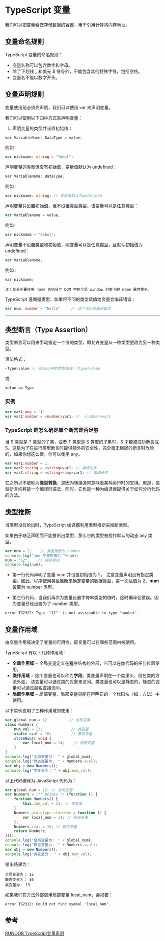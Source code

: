 # TypeScript 变量

我们可以把变量看做存储数据的容器，用于引用计算机内存地址。

## 变量命名规则

TypeScript 变量的命名规则：

- 变量名称可以包含数字和字母。
- 除了下划线 _ 和美元 $ 符号外，不能包含其他特殊字符，包括空格。
- 变量名不能以数字开头。

## 变量声明规则

变量使用前必须先声明，我们可以使用 var 来声明变量。

我们可以使用以下四种方式来声明变量：

1. 声明变量的类型并设置初始值：

```TypeScript
var VariableName: DataType = value;
```

例如：

```TypeScript
var nickname: string = "Yobol";
```

声明变量的类型但没有初始值，变量值默认为 undefined：

```TypeScript
var VariableName: DataType;
```

例如：

```TypeScript
var nickname: string; // 变量值默认为undefined
```

声明变量只设置初始值，但不设置类型类型，该变量可以是任意类型：

```TypeScript
var VariableName = value;
```

例如：

```TypeScript
var nickname = "Yobol";
```

声明变量不设置类型和初始值，则变量可以是任意类型，且默认初始值为 undefined：

```TypeScript
var VariableName;
```

例如：

```TypeScript
var nickname;
```

`注：变量不要使用 name 否则会与 DOM 中的全局 window 对象下的 name 属性重名。`

TypeScript 遵循强类型，如果将不同的类型赋值给变量会编译错误：

```TypeScript
var num: number = "hello"     // 这个代码会编译错误
```

------

## 类型断言（Type Assertion）

类型断言可以用来手动指定一个值的类型，即允许变量从一种类型更改为另一种类型。

语法格式：

```TypeScript
<Type>value // 同Java中的类型强转：(Type)value
```

或:

```TypeScript
value as Type
```

### 实例

```TypeScript
var var1:any = '1'
var var2:number = <number>var1; //  <number>var1
```

### TypeScript 是怎么确定单个断言是否足够

当 S 类型是 T 类型的子集，或者 T 类型是 S 类型的子集时，S 才能被成功断言成 S。这是为了在进行类型断言时提供额外的安全性，完全毫无根据的断言时危险的，如果你想这么做，你可以使用 any。

```TypeScript
var var1:number = 1;
var var2:string = <string>var1; // 编译失败
var var3:string = <string><any>var1; // 编译通过
```

它之所以不被称为**类型转换**，是因为转换通常意味着某种运行时的支持。但是，类型断言纯粹是一个编译时语法，同时，它也是一种为编译器提供关于如何分析代码的方法。

## 类型推断

当类型没有给出时，TypeScript 编译器利用类型推断来推断类型。

如果由于缺乏声明而不能推断出类型，那么它的类型被视作默认的动态 any 类型。

```TypeScript
var num = 2;    // 类型推断为 number
console.log("num 变量的值为 "+num);
num = "12";    // 编译错误
console.log(num);
```

- 第一行代码声明了变量 num 并设置初始值为 2。 注意变量声明没有指定类型。因此，程序使用类型推断来确定变量的数据类型，第一次赋值为 2，**num** 设置为 number 类型。

- 第三行代码，当我们再次为变量设置字符串类型的值时，这时编译会错误。因为变量已经设置为了 number 类型。

```
error TS2322: Type '"12"' is not assignable to type 'number'.
```

## 变量作用域

由变量作用域决定了变量的可用性，即变量可以在哪些范围内被使用。

TypeScript 有以下几种作用域：

- **全局作用域** − 全局变量定义在程序结构的外部，它可以在你代码的任何位置使用。
- **类作用域** − 这个变量也可以称为**字段**。类变量声明在一个类里头，但在类的方法外面。 该变量可以通过类的对象来访问。类变量也可以是静态的，静态的变量可以通过类名直接访问。
- **局部作用域** − 局部变量，局部变量只能在声明它的一个代码块（如：方法）中使用。

以下实例说明了三种作用域的使用：

```TypeScript
var global_num = 12          // 全局变量
class Numbers {
    num_val = 13;             // 类变量
    static sval = 10;         // 静态变量
    storeNum():void {
        var local_num = 14;    // 局部变量
    }
}
console.log("全局变量为： " + global_num);
console.log("静态变量为： " + Numbers.sval);
var obj = new Numbers();
console.log("类变量为： " + obj.num_val);
```

以上代码编译为 JavaScript 代码为：

```JavaScript
var global_num = 12; // 全局变量
var Numbers = /** @class */ (function () {
    function Numbers() {
        this.num_val = 13; // 类变量
    }
    Numbers.prototype.storeNum = function () {
        var local_num = 14; // 局部变量
    };
    Numbers.sval = 10; // 静态变量
    return Numbers;
}());
console.log("全局变量为： " + global_num);
console.log("静态变量为： " + Numbers.sval);
var obj = new Numbers();
console.log("类变量为： " + obj.num_val);
```

输出结果为：

```
全局变量为： 12
静态变量为： 10
类变量为： 13
```

如果我们在方法外部调用局部变量 local_num，会报错：

```
error TS2322: Could not find symbol 'local_num'.
```

## 参考

[RUNOOB TypeScript变量声明](http://www.runoob.com/typescript/ts-variables.html)